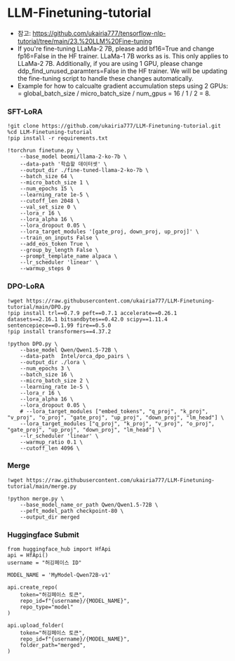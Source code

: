 # LLM-Finetuning-tutorial
- 참고: https://github.com/ukairia777/tensorflow-nlp-tutorial/tree/main/23.%20LLM%20Fine-tuning
- If you're fine-tuning LLaMa-2 7B, please add bf16=True and change fp16=False in the HF trainer. LLaMa-1 7B works as is. This only applies to LLaMa-2 7B. Additionally, if you are using 1 GPU, please change ddp_find_unused_paramters=False in the HF trainer. We will be updating the fine-tuning script to handle these changes automatically.
- Example for how to calcualte gradient accumulation steps using 2 GPUs: = global_batch_size / micro_batch_size / num_gpus = 16 / 1 / 2 = 8.

### SFT-LoRA
```
!git clone https://github.com/ukairia777/LLM-Finetuning-tutorial.git
%cd LLM-Finetuning-tutorial
!pip install -r requirements.txt

!torchrun finetune.py \
    --base_model beomi/llama-2-ko-7b \
    --data-path '학습할 데이터셋' \
    --output_dir ./fine-tuned-llama-2-ko-7b \
    --batch_size 64 \
    --micro_batch_size 1 \
    --num_epochs 15 \
    --learning_rate 1e-5 \
    --cutoff_len 2048 \
    --val_set_size 0 \
    --lora_r 16 \
    --lora_alpha 16 \
    --lora_dropout 0.05 \
    --lora_target_modules '[gate_proj, down_proj, up_proj]' \
    --train_on_inputs False \
    --add_eos_token True \
    --group_by_length False \
    --prompt_template_name alpaca \
    --lr_scheduler 'linear' \
    --warmup_steps 0
```

### DPO-LoRA
```
!wget https://raw.githubusercontent.com/ukairia777/LLM-Finetuning-tutorial/main/DPO.py
!pip install trl==0.7.9 peft==0.7.1 accelerate==0.26.1 datasets==2.16.1 bitsandbytes==0.42.0 scipy==1.11.4 sentencepiece==0.1.99 fire==0.5.0
!pip install transformers==4.37.2

!python DPO.py \
    --base_model Qwen/Qwen1.5-72B \
    --data-path  Intel/orca_dpo_pairs \
    --output_dir ./lora \
    --num_epochs 3 \
    --batch_size 16 \
    --micro_batch_size 2 \
    --learning_rate 1e-5 \
    --lora_r 16 \
    --lora_alpha 16 \
    --lora_dropout 0.05 \
    # --lora_target_modules ["embed_tokens", "q_proj", "k_proj", "v_proj", "o_proj", "gate_proj", "up_proj", "down_proj", "lm_head"] \
    --lora_target_modules ["q_proj", "k_proj", "v_proj", "o_proj", "gate_proj", "up_proj", "down_proj", "lm_head"] \
    --lr_scheduler 'linear' \
    --warmup_ratio 0.1 \
    --cutoff_len 4096 \
```

### Merge
```
!wget https://raw.githubusercontent.com/ukairia777/LLM-Finetuning-tutorial/main/merge.py

!python merge.py \
    --base_model_name_or_path Qwen/Qwen1.5-72B \
    --peft_model_path checkpoint-80 \
    --output_dir merged
```

### Huggingface Submit
```
from huggingface_hub import HfApi
api = HfApi()
username = "허깅페이스 ID"

MODEL_NAME = 'MyModel-Qwen72B-v1'

api.create_repo(
    token="허깅페이스 토큰",
    repo_id=f"{username}/{MODEL_NAME}",
    repo_type="model"
)

api.upload_folder(
    token="허깅페이스 토큰",
    repo_id=f"{username}/{MODEL_NAME}",
    folder_path="merged",
)
```
